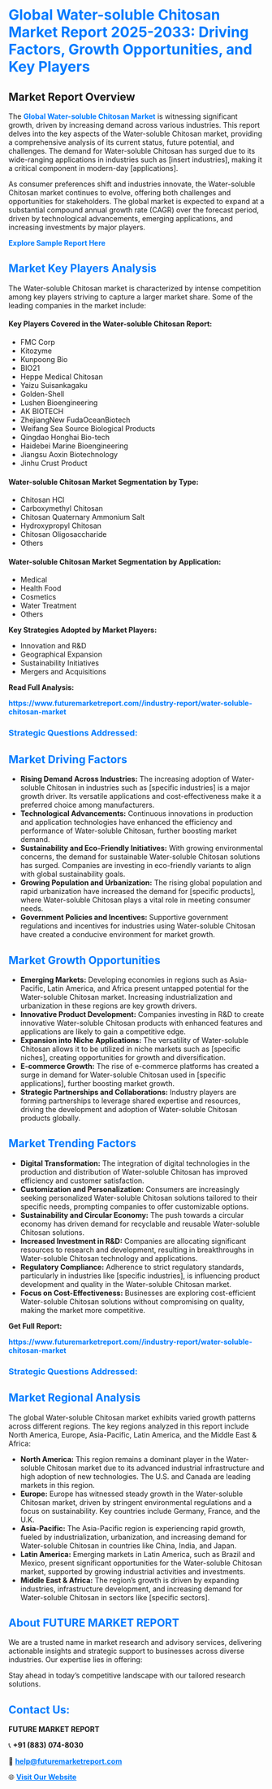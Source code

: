 <h1 style="color: #007BFF;">Global Water-soluble Chitosan Market Report 2025-2033: Driving Factors, Growth Opportunities, and Key Players</h1>

<section id="overview">
<h2>Market Report Overview</h2>
<p>The <a href="https://www.futuremarketreport.com//industry-report/water-soluble-chitosan-market" style="color: #007BFF; text-decoration: none;"><strong>Global Water-soluble Chitosan Market</strong></a> is witnessing significant growth, driven by increasing demand across various industries. This report delves into the key aspects of the Water-soluble Chitosan market, providing a comprehensive analysis of its current status, future potential, and challenges. The demand for Water-soluble Chitosan has surged due to its wide-ranging applications in industries such as [insert industries], making it a critical component in modern-day [applications].</p>
<p>As consumer preferences shift and industries innovate, the Water-soluble Chitosan market continues to evolve, offering both challenges and opportunities for stakeholders. The global market is expected to expand at a substantial compound annual growth rate (CAGR) over the forecast period, driven by technological advancements, emerging applications, and increasing investments by major players.</p>
</section>

<section id="overview">
<p><a href="https://www.futuremarketreport.com//request-sample/reportId=49079" style="color: #007BFF; text-decoration: none;"><strong>Explore Sample Report Here</strong></a></p>
</section>

<section id="key-players">
<h2 style="color: #007BFF;">Market Key Players Analysis</h2>
<p>The Water-soluble Chitosan market is characterized by intense competition among key players striving to capture a larger market share. Some of the leading companies in the market include:</p>
<h4>Key Players Covered in the Water-soluble Chitosan Report:</h4>
<ul><li>FMC Corp</li><li>Kitozyme</li><li>Kunpoong Bio</li><li>BIO21</li><li>Heppe Medical Chitosan</li><li>Yaizu Suisankagaku</li><li>Golden-Shell</li><li>Lushen Bioengineering</li><li>AK BIOTECH</li><li>ZhejiangNew FudaOceanBiotech</li><li>Weifang Sea Source Biological Products</li><li>Qingdao Honghai Bio-tech</li><li>Haidebei Marine Bioengineering</li><li>Jiangsu Aoxin Biotechnology</li><li>Jinhu Crust Product</li></ul>
<h4>Water-soluble Chitosan Market Segmentation by Type:</h4>
<ul><li>Chitosan HCl</li><li>Carboxymethyl Chitosan</li><li>Chitosan Quaternary Ammonium Salt</li><li>Hydroxypropyl Chitosan</li><li>Chitosan Oligosaccharide</li><li>Others</li></ul>

<h4>Water-soluble Chitosan Market Segmentation by Application:</h4>
<ul><li>Medical</li><li>Health Food</li><li>Cosmetics</li><li>Water Treatment</li><li>Others</li></ul>
<p><strong>Key Strategies Adopted by Market Players:</strong></p>
<ul>
<li>Innovation and R&D</li>
<li>Geographical Expansion</li>
<li>Sustainability Initiatives</li>
<li>Mergers and Acquisitions</li>
</ul>
</section>

<section>
<p><strong>Read Full Analysis: </strong></p><a href="https://www.futuremarketreport.com//industry-report/water-soluble-chitosan-market" style="color: #007BFF; text-decoration: none;"><strong>https://www.futuremarketreport.com//industry-report/water-soluble-chitosan-market</strong></a>
<h3 style="color: #007BFF;">Strategic Questions Addressed:</h3>
</section>

<section id="driving-factors">
<h2 style="color: #007BFF;">Market Driving Factors</h2>
<ul>
<li><strong>Rising Demand Across Industries:</strong> The increasing adoption of Water-soluble Chitosan in industries such as [specific industries] is a major growth driver. Its versatile applications and cost-effectiveness make it a preferred choice among manufacturers.</li>
<li><strong>Technological Advancements:</strong> Continuous innovations in production and application technologies have enhanced the efficiency and performance of Water-soluble Chitosan, further boosting market demand.</li>
<li><strong>Sustainability and Eco-Friendly Initiatives:</strong> With growing environmental concerns, the demand for sustainable Water-soluble Chitosan solutions has surged. Companies are investing in eco-friendly variants to align with global sustainability goals.</li>
<li><strong>Growing Population and Urbanization:</strong> The rising global population and rapid urbanization have increased the demand for [specific products], where Water-soluble Chitosan plays a vital role in meeting consumer needs.</li>
<li><strong>Government Policies and Incentives:</strong> Supportive government regulations and incentives for industries using Water-soluble Chitosan have created a conducive environment for market growth.</li>
</ul>
</section>

<section id="growth-opportunities">
<h2 style="color: #007BFF;">Market Growth Opportunities</h2>
<ul>
<li><strong>Emerging Markets:</strong> Developing economies in regions such as Asia-Pacific, Latin America, and Africa present untapped potential for the Water-soluble Chitosan market. Increasing industrialization and urbanization in these regions are key growth drivers.</li>
<li><strong>Innovative Product Development:</strong> Companies investing in R&D to create innovative Water-soluble Chitosan products with enhanced features and applications are likely to gain a competitive edge.</li>
<li><strong>Expansion into Niche Applications:</strong> The versatility of Water-soluble Chitosan allows it to be utilized in niche markets such as [specific niches], creating opportunities for growth and diversification.</li>
<li><strong>E-commerce Growth:</strong> The rise of e-commerce platforms has created a surge in demand for Water-soluble Chitosan used in [specific applications], further boosting market growth.</li>
<li><strong>Strategic Partnerships and Collaborations:</strong> Industry players are forming partnerships to leverage shared expertise and resources, driving the development and adoption of Water-soluble Chitosan products globally.</li>
</ul>
</section>

<section id="trending-factors">
<h2 style="color: #007BFF;">Market Trending Factors</h2>
<ul>
<li><strong>Digital Transformation:</strong> The integration of digital technologies in the production and distribution of Water-soluble Chitosan has improved efficiency and customer satisfaction.</li>
<li><strong>Customization and Personalization:</strong> Consumers are increasingly seeking personalized Water-soluble Chitosan solutions tailored to their specific needs, prompting companies to offer customizable options.</li>
<li><strong>Sustainability and Circular Economy:</strong> The push towards a circular economy has driven demand for recyclable and reusable Water-soluble Chitosan solutions.</li>
<li><strong>Increased Investment in R&D:</strong> Companies are allocating significant resources to research and development, resulting in breakthroughs in Water-soluble Chitosan technology and applications.</li>
<li><strong>Regulatory Compliance:</strong> Adherence to strict regulatory standards, particularly in industries like [specific industries], is influencing product development and quality in the Water-soluble Chitosan market.</li>
<li><strong>Focus on Cost-Effectiveness:</strong> Businesses are exploring cost-efficient Water-soluble Chitosan solutions without compromising on quality, making the market more competitive.</li>
</ul>
</section>

<section>
<p><strong>Get Full Report: </strong></p><a href="https://www.futuremarketreport.com//industry-report/water-soluble-chitosan-market" style="color: #007BFF; text-decoration: none;"><strong>https://www.futuremarketreport.com//industry-report/water-soluble-chitosan-market</strong></a>
<h3 style="color: #007BFF;">Strategic Questions Addressed:</h3>
</section>


<section id="regional-analysis">
<h2 style="color: #007BFF;">Market Regional Analysis</h2>
<p>The global Water-soluble Chitosan market exhibits varied growth patterns across different regions. The key regions analyzed in this report include North America, Europe, Asia-Pacific, Latin America, and the Middle East & Africa:</p>
<ul>
<li><strong>North America:</strong> This region remains a dominant player in the Water-soluble Chitosan market due to its advanced industrial infrastructure and high adoption of new technologies. The U.S. and Canada are leading markets in this region.</li>
<li><strong>Europe:</strong> Europe has witnessed steady growth in the Water-soluble Chitosan market, driven by stringent environmental regulations and a focus on sustainability. Key countries include Germany, France, and the U.K.</li>
<li><strong>Asia-Pacific:</strong> The Asia-Pacific region is experiencing rapid growth, fueled by industrialization, urbanization, and increasing demand for Water-soluble Chitosan in countries like China, India, and Japan.</li>
<li><strong>Latin America:</strong> Emerging markets in Latin America, such as Brazil and Mexico, present significant opportunities for the Water-soluble Chitosan market, supported by growing industrial activities and investments.</li>
<li><strong>Middle East & Africa:</strong> The region’s growth is driven by expanding industries, infrastructure development, and increasing demand for Water-soluble Chitosan in sectors like [specific sectors].</li>
</ul>
</section>

<footer>
<h2 style="color: #007BFF;">About FUTURE MARKET REPORT</h2>
<p>We are a trusted name in market research and advisory services, delivering actionable insights and strategic support to businesses across diverse industries. Our expertise lies in offering:</p>

<p>Stay ahead in today’s competitive landscape with our tailored research solutions.</p>

<h2 style="color: #007BFF;">Contact Us:</h2>
<p><strong>FUTURE MARKET REPORT</strong></p>
<p>📞 <strong>+91 (883) 074-8030</strong></p>
<p>📧 <strong><a href="mailto:help@futuremarketreport.com" style="color: #007BFF;">help@futuremarketreport.com</a></strong></p>
<p>🌐 <strong><a href="https://www.futuremarketreport.com/" style="color: #007BFF;">Visit Our Website</a></strong></p>
</footer>